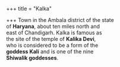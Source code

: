 +++
title = "Kalka"

+++
Town in the Ambala district of the state  
of **Haryana**, about ten miles north and  
east of Chandigarh. Kalka is famous as  
the site of the temple of **Kalika Devi**,  
who is considered to be a form of the  
**goddess Kali** and is one of the nine  
**Shiwalik goddesses**.